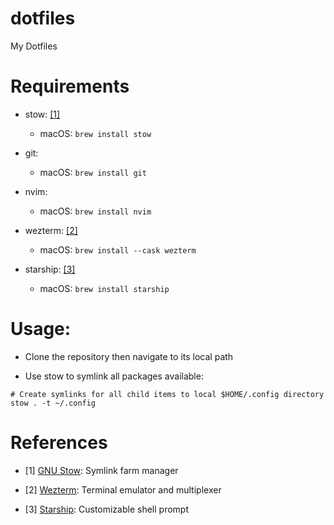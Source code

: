 # dotfiles
My Dotfiles

# Requirements

- stow: [[1]](#1)
    - macOS: `brew install stow` 

- git: 
    - macOS: `brew install git` 

- nvim: 
    - macOS: `brew install nvim`
    
- wezterm: [[2]](#2)
    - macOS: `brew install --cask wezterm`

- starship: [[3]](#3)
    - macOS: `brew install starship`

# Usage:

- Clone the repository then navigate to its local path

- Use stow to symlink all packages available:

```
# Create symlinks for all child items to local $HOME/.config directory
stow . -t ~/.config
```

# References

- <a id="1">[1]</a>
[GNU Stow](https://www.gnu.org/software/stow/): Symlink farm manager

- <a id="2">[2]</a>
[Wezterm](https://wezterm.org/): Terminal emulator and multiplexer

- <a id="3">[3]</a>
[Starship](https://starship.rs/): Customizable shell prompt
